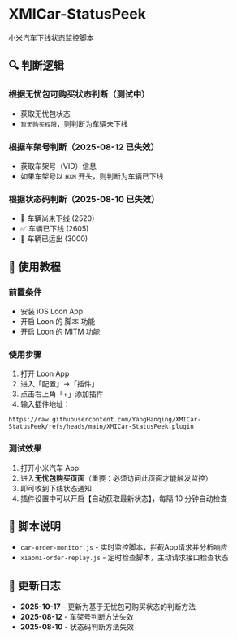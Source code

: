 # XMICar-StatusPeek

小米汽车下线状态监控脚本

## 🔍 判断逻辑

### 根据无忧包可购买状态判断（测试中）

- 获取无忧包状态
- `暂无购买权限`，则判断为车辆未下线

### 根据车架号判断（2025-08-12  已失效）
- 获取车架号（VID）信息
- 如果车架号以 `HXM` 开头，则判断为车辆已下线

### 根据状态码判断（2025-08-10 已失效）
- 🚧 车辆尚未下线 (2520)
- ✅ 车辆已下线 (2605)
- 🚚 车辆已运出 (3000)

## 🚀 使用教程

### 前置条件
- 安装 iOS Loon App
- 开启 Loon 的 脚本 功能
- 开启 Loon 的 MITM 功能

### 使用步骤

1. 打开 Loon App
2. 进入「配置」→「插件」
3. 点击右上角「+」添加插件
4. 输入插件地址：
```
https://raw.githubusercontent.com/YangHanqing/XMICar-StatusPeek/refs/heads/main/XMICar-StatusPeek.plugin
```

### 测试效果

1. 打开小米汽车 App
2. 进入**无忧包购买页面**（重要：必须访问此页面才能触发监控）
3. 即可收到下线状态通知
4. 插件设置中可以开启【自动获取最新状态】，每隔 10 分钟自动检查

## 🔧 脚本说明

- `car-order-monitor.js` - 实时监控脚本，拦截App请求并分析响应
- `xiaomi-order-replay.js` - 定时检查脚本，主动请求接口检查状态

## 📝 更新日志

- **2025-10-17** - 更新为基于无忧包可购买状态的判断方法
- **2025-08-12** - 车架号判断方法失效
- **2025-08-10** - 状态码判断方法失效
